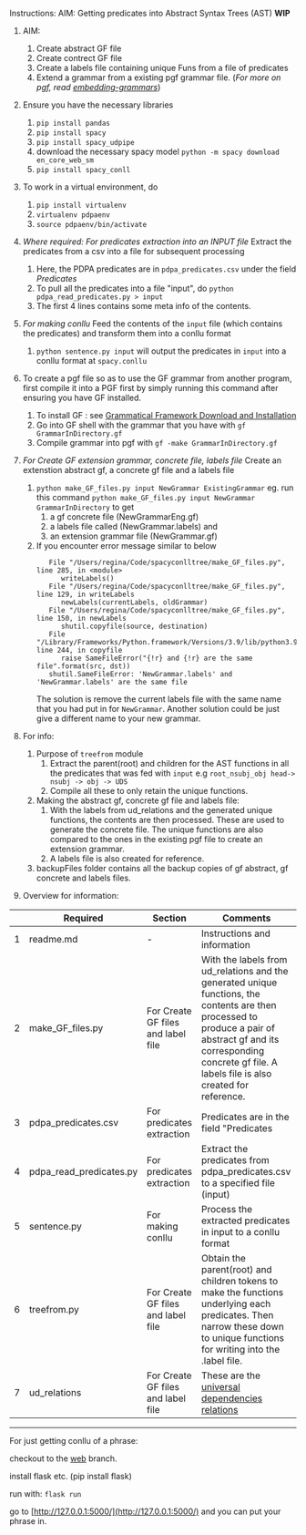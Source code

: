 Instructions:
AIM: Getting predicates into Abstract Syntax Trees (AST) **WIP**
1. AIM:
   1. Create abstract GF file
   2. Create contrect GF file
   3. Create a labels file containing unique Funs from a file of predicates
   4. Extend a grammar from a existing pgf grammar file. (*For more on pgf, read [embedding-grammars](https://inariksit.github.io/gf/2019/12/12/embedding-grammars.html)*)

2. Ensure you have the necessary libraries
   1. `pip install pandas`
   2. `pip install spacy`
   3. `pip install spacy_udpipe`
   4. download the necessary spacy model `python -m spacy download en_core_web_sm`
   5. `pip install spacy_conll`
3. To work in a virtual environment, do
   1. `pip install virtualenv`
   2. `virtualenv pdpaenv`
   3. `source pdpaenv/bin/activate`
4. *Where required: For predicates extraction into an INPUT file* Extract the predicates from a csv into a file for subsequent processing
   1. Here, the PDPA predicates are in `pdpa_predicates.csv` under the field *Predicates*
   2. To pull all the predicates into a file "input", do `python pdpa_read_predicates.py > input`
   3. The first 4 lines contains some meta info of the contents.
5. *For making conllu* <Optional> Feed the contents of the `input` file (which contains the predicates) and transform them into a conllu format
   1. `python sentence.py input` will output the predicates in `input` into a conllu format at `spacy.conllu`

6. To create a pgf file so as to use the GF grammar from another program, first compile it into a PGF first by simply running this command after ensuring you have GF installed.
   1. To install GF : see [Grammatical Framework Download and Installation](https://www.grammaticalframework.org/download/index-3.11.html)
   2. Go into GF shell with the grammar that you have with `gf GrammarInDirectory.gf`
   3. Compile grammar into pgf with `gf -make GrammarInDirectory.gf`


7. *For Create GF extension grammar, concrete file, labels file* Create an extenstion abstract gf, a concrete gf file and a labels file
   1. `python make_GF_files.py input NewGrammar ExistingGrammar` eg. run this command `python make_GF_files.py input NewGrammar GrammarInDirectory` to get
      1. a gf concrete file (NewGrammarEng.gf)
      2. a labels file called (NewGrammar.labels) and
      3. an extension grammar file (NewGrammar.gf)
   2. If you encounter error message similar to below
      ```Traceback (most recent call last):
         File "/Users/regina/Code/spacyconlltree/make_GF_files.py", line 285, in <module>
            writeLabels()
         File "/Users/regina/Code/spacyconlltree/make_GF_files.py", line 129, in writeLabels
            newLabels(currentLabels, oldGrammar)
         File "/Users/regina/Code/spacyconlltree/make_GF_files.py", line 150, in newLabels
            shutil.copyfile(source, destination)
         File "/Library/Frameworks/Python.framework/Versions/3.9/lib/python3.9/shutil.py", line 244, in copyfile
            raise SameFileError("{!r} and {!r} are the same file".format(src, dst))
         shutil.SameFileError: 'NewGrammar.labels' and 'NewGrammar.labels' are the same file
      ```
      The solution is remove the current labels file with the same name that you had put in for `NewGrammar`. Another solution could be just give a different name to your new grammar.

8. For info:
   1. Purpose of `treefrom` module
      1. Extract the parent(root) and children for the AST functions in all the predicates that was fed with `input` e.g `root_nsubj_obj head-> nsubj -> obj -> UDS`
      2. Compile all these to only retain the unique functions.
   2. Making the abstract gf, concrete gf file and labels file:
      1. With the labels from ud_relations and the generated unique functions, the contents are then processed. These are used to generate the concrete file. The unique functions are also compared to the ones in the existing pgf file to create an extension grammar.
      2. A labels file is also created for reference.
   3. backupFiles folder contains all the backup copies of gf abstract, gf concrete and labels files.

9. Overview for information:

|   	|  Required 	            | Section  	                           | Comments   	                              |
|---	|---	                     |---	                                 |---	                                       |
|  1 	| readme.md  	            |  - 	                                 | Instructions and information 	            |
|  2 	| make_GF_files.py 	      | For Create GF files and label file   | With the labels from ud_relations and the generated unique functions, the contents are then processed to produce a pair of abstract gf and its corresponding concrete gf file. A labels file is also created for reference. 	|
|  3 	| pdpa_predicates.csv  	   | For predicates extraction            | Predicates are in the field "Predicates  	|
|  4 	| pdpa_read_predicates.py  | For predicates extraction            | Extract the predicates from pdpa_predicates.csv to a specified file (input) 	|
|  5 	| sentence.py  	         | For making conllu   	               | Process the extracted predicates in input to a conllu format  	|
|  6 	| treefrom.py  	         | For Create GF files and label file   | Obtain the parent(root) and children tokens to make the functions underlying each predicates. Then narrow these down to unique functions for writing into the .label file.	|
|  7 	| ud_relations  	         | For Create GF files and label file   |  These are the [universal dependencies relations](https://universaldependencies.org/u/dep/#:~:text=alphabetical%20listing) 	|

****

For just getting conllu of a phrase:

checkout to the [web](https://github.com/nltkgf/spacyconlltree/tree/web) branch.

install flask etc. (pip install flask)

run with:
`flask run`

go to [http://127.0.0.1:5000/](http://127.0.0.1:5000/) and you can put your phrase in.